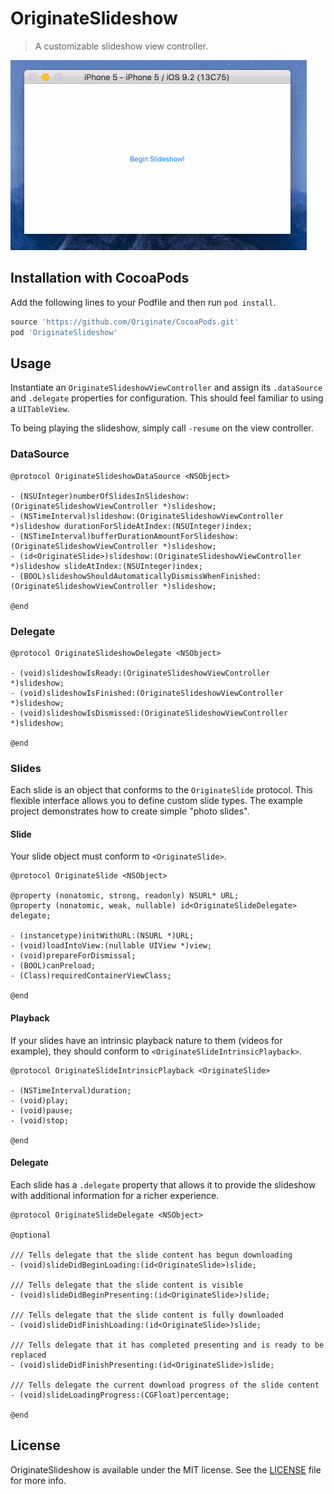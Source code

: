 # OriginateSlideshow

> A customizable slideshow view controller.


![](demo.gif)


## Installation with CocoaPods

Add the following lines to your Podfile and then run `pod install`.

```ruby
source 'https://github.com/Originate/CocoaPods.git'
pod 'OriginateSlideshow'
```


## Usage

Instantiate an `OriginateSlideshowViewController` and assign its `.dataSource` and `.delegate` properties for configuration. This should feel familiar to using a `UITableView`.

To being playing the slideshow, simply call `-resume` on the view controller.

### DataSource

```objc
@protocol OriginateSlideshowDataSource <NSObject>

- (NSUInteger)numberOfSlidesInSlideshow:(OriginateSlideshowViewController *)slideshow;
- (NSTimeInterval)slideshow:(OriginateSlideshowViewController *)slideshow durationForSlideAtIndex:(NSUInteger)index;
- (NSTimeInterval)bufferDurationAmountForSlideshow:(OriginateSlideshowViewController *)slideshow;
- (id<OriginateSlide>)slideshow:(OriginateSlideshowViewController *)slideshow slideAtIndex:(NSUInteger)index;
- (BOOL)slideshowShouldAutomaticallyDismissWhenFinished:(OriginateSlideshowViewController *)slideshow;

@end
```

### Delegate

```objc
@protocol OriginateSlideshowDelegate <NSObject>

- (void)slideshowIsReady:(OriginateSlideshowViewController *)slideshow;
- (void)slideshowIsFinished:(OriginateSlideshowViewController *)slideshow;
- (void)slideshowIsDismissed:(OriginateSlideshowViewController *)slideshow;

@end
```

### Slides

Each slide is an object that conforms to the `OriginateSlide` protocol. This flexible interface allows you to define custom slide types. The example project demonstrates how to create simple "photo slides".

#### Slide

Your slide object must conform to `<OriginateSlide>`.

```objc
@protocol OriginateSlide <NSObject>

@property (nonatomic, strong, readonly) NSURL* URL;
@property (nonatomic, weak, nullable) id<OriginateSlideDelegate> delegate;

- (instancetype)initWithURL:(NSURL *)URL;
- (void)loadIntoView:(nullable UIView *)view;
- (void)prepareForDismissal;
- (BOOL)canPreload;
- (Class)requiredContainerViewClass;

@end
```

#### Playback

If your slides have an intrinsic playback nature to them (videos for example), they should conform to `<OriginateSlideIntrinsicPlayback>`.

```objc
@protocol OriginateSlideIntrinsicPlayback <OriginateSlide>

- (NSTimeInterval)duration;
- (void)play;
- (void)pause;
- (void)stop;

@end
```

#### Delegate

Each slide has a `.delegate` property that allows it to provide the slideshow with additional information for a richer experience.

```objc
@protocol OriginateSlideDelegate <NSObject>

@optional

/// Tells delegate that the slide content has begun downloading
- (void)slideDidBeginLoading:(id<OriginateSlide>)slide;

/// Tells delegate that the slide content is visible
- (void)slideDidBeginPresenting:(id<OriginateSlide>)slide;

/// Tells delegate that the slide content is fully downloaded
- (void)slideDidFinishLoading:(id<OriginateSlide>)slide;

/// Tells delegate that it has completed presenting and is ready to be replaced
- (void)slideDidFinishPresenting:(id<OriginateSlide>)slide;

/// Tells delegate the current download progress of the slide content
- (void)slideLoadingProgress:(CGFloat)percentage;

@end
```

## License

OriginateSlideshow is available under the MIT license. See the [LICENSE](/LICENSE) file for more info.
